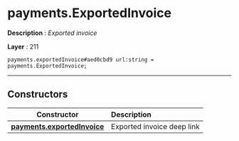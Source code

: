 # payments.ExportedInvoice

**Description** : *Exported invoice*

**Layer** : 211

```tl
payments.exportedInvoice#aed0cbd9 url:string = payments.ExportedInvoice;
```

---

## Constructors

| Constructor | Description |
| :---: | :--- |
| [**payments.exportedInvoice**](constructor/payments.exportedInvoice) | Exported invoice deep link |